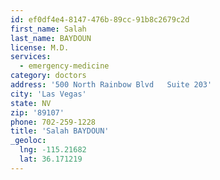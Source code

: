 ```yaml
---
id: ef0df4e4-8147-476b-89cc-91b8c2679c2d
first_name: Salah
last_name: BAYDOUN
license: M.D.
services:
  - emergency-medicine
category: doctors
address: '500 North Rainbow Blvd   Suite 203'
city: 'Las Vegas'
state: NV
zip: '89107'
phone: 702-259-1228
title: 'Salah BAYDOUN'
_geoloc:
  lng: -115.21682
  lat: 36.171219
---
```

